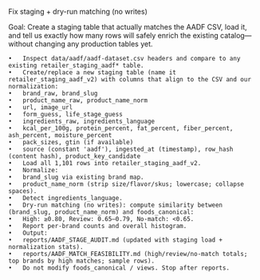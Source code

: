 Fix staging + dry-run matching (no writes)

Goal: Create a staging table that actually matches the AADF CSV, load it, and tell us exactly how many rows will safely enrich the existing catalog—without changing any production tables yet.

	•	Inspect data/aadf/aadf-dataset.csv headers and compare to any existing retailer_staging_aadf* table.
	•	Create/replace a new staging table (name it retailer_staging_aadf_v2) with columns that align to the CSV and our normalization:
	•	brand_raw, brand_slug
	•	product_name_raw, product_name_norm
	•	url, image_url
	•	form_guess, life_stage_guess
	•	ingredients_raw, ingredients_language
	•	kcal_per_100g, protein_percent, fat_percent, fiber_percent, ash_percent, moisture_percent
	•	pack_sizes, gtin (if available)
	•	source (constant 'aadf'), ingested_at (timestamp), row_hash (content hash), product_key_candidate
	•	Load all 1,101 rows into retailer_staging_aadf_v2.
	•	Normalize:
	•	brand_slug via existing brand map.
	•	product_name_norm (strip size/flavor/skus; lowercase; collapse spaces).
	•	Detect ingredients_language.
	•	Dry-run matching (no writes): compute similarity between (brand_slug, product_name_norm) and foods_canonical:
	•	High: ≥0.80, Review: 0.65–0.79, No-match: <0.65.
	•	Report per-brand counts and overall histogram.
	•	Output:
	•	reports/AADF_STAGE_AUDIT.md (updated with staging load + normalization stats).
	•	reports/AADF_MATCH_FEASIBILITY.md (high/review/no-match totals; top brands by high matches; sample rows).
	•	Do not modify foods_canonical / views. Stop after reports.